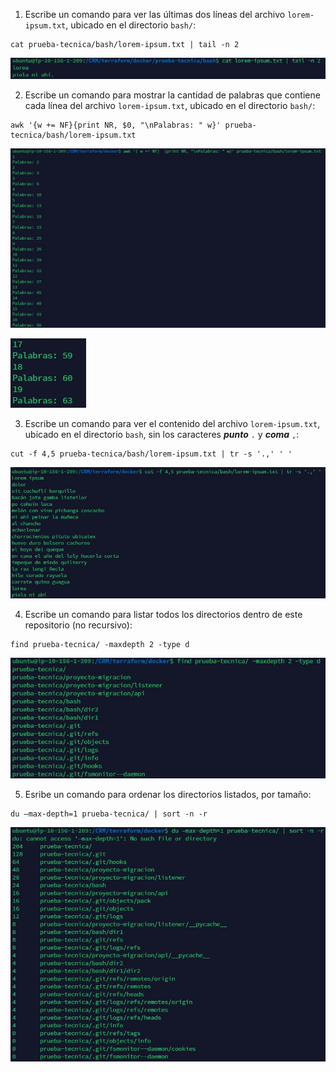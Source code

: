 1. Escribe un comando para ver las últimas dos líneas del archivo `lorem-ipsum.txt`, ubicado en el directorio `bash/`:
```respuesta
cat prueba-tecnica/bash/lorem-ipsum.txt | tail -n 2
```

![](1.jpg)

2. Escribe un comando para mostrar la cantidad de palabras que contiene cada línea del archivo `lorem-ipsum.txt`, ubicado en el directorio `bash/`:
```respuesta
awk '{w += NF}{print NR, $0, "\nPalabras: " w}' prueba-tecnica/bash/lorem-ipsum.txt
```

![](2.jpg)

![](2-1.jpg)

3. Escribe un comando para ver el contenido del archivo `lorem-ipsum.txt`, ubicado en el directorio `bash`, sin los caracteres ***punto*** `.` y ***coma*** `,`:
```respuesta
cut -f 4,5 prueba-tecnica/bash/lorem-ipsum.txt | tr -s '.,' ' '
```

![](3.jpg)

4. Escribe un comando para listar todos los directorios dentro de este repositorio (no recursivo):

```respuesta
find prueba-tecnica/ -maxdepth 2 -type d
```

![](4.jpg)

5. Esribe un comando para ordenar los directorios listados, por tamaño:

```respuesta
du –max-depth=1 prueba-tecnica/ | sort -n -r
```

![](5.jpg)